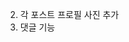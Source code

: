 <!-- 1. 각 포스트 이미지 Swiper -->

2. 각 포스트 프로필 사진 추가
   <!-- 3. 각 포스트 스켈레톤 -->
   <!-- 3. 포스트 업로드 -->
3. 댓글 기능

